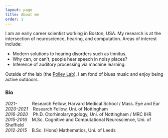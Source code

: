 ```yaml
---
layout: page
title: About me
order: 1
---
```


I am an early career scientist working in Boston, USA. My research is at the intersection of neuroscience, hearing, and computation. Areas of interest include:
* Modern solutions to hearing disorders such as tinnitus.
* Why can, or can't, people hear speech in noisy places?
* Inference of auditory processing via machine learning.

Outside of the lab (the [Polley Lab](https://scholar.harvard.edu/polleylab/)), I am fond of blues music and enjoy being active outdoors.

### Bio
*2021-* &nbsp;&nbsp;&nbsp;&nbsp;&nbsp;&nbsp;&nbsp;&nbsp;&nbsp;&nbsp; Research Fellow, Harvard Medical School / Mass. Eye and Ear  
*2020-2021* &nbsp;&nbsp; Research Fellow, Uni. of Nottingham  
*2016-2020* &nbsp;&nbsp; Ph.D. Otorhinolaryngology, Uni. of Nottingham / MRC IHR  
*2015-2016* &nbsp;&nbsp; M.Sc. Cognitive and Computational Neuroscience, Uni. of Sheffield  
*2012-2015* &nbsp;&nbsp; B.Sc. (Hons) Mathematics, Uni. of Leeds
